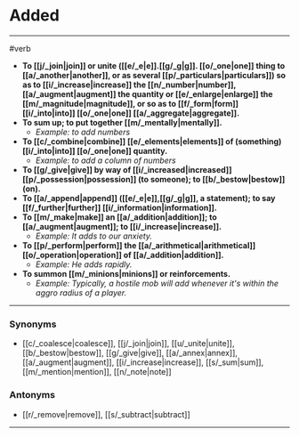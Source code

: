 # Added
---
#verb
- **To [[j/_join|join]] or unite ([[e/_e|e]].[[g/_g|g]]. [[o/_one|one]] thing to [[a/_another|another]], or as several [[p/_particulars|particulars]]) so as to [[i/_increase|increase]] the [[n/_number|number]], [[a/_augment|augment]] the quantity or [[e/_enlarge|enlarge]] the [[m/_magnitude|magnitude]], or so as to [[f/_form|form]] [[i/_into|into]] [[o/_one|one]] [[a/_aggregate|aggregate]].**
- **To sum up; to put together [[m/_mentally|mentally]].**
	- _Example: to add numbers_
- **To [[c/_combine|combine]] [[e/_elements|elements]] of (something) [[i/_into|into]] [[o/_one|one]] quantity.**
	- _Example: to add a column of numbers_
- **To [[g/_give|give]] by way of [[i/_increased|increased]] [[p/_possession|possession]] (to someone); to [[b/_bestow|bestow]] (on).**
- **To [[a/_append|append]] ([[e/_e|e]],[[g/_g|g]], a statement); to say [[f/_further|further]] [[i/_information|information]].**
- **To [[m/_make|make]] an [[a/_addition|addition]]; to [[a/_augment|augment]]; to [[i/_increase|increase]].**
	- _Example: It adds to our anxiety._
- **To [[p/_perform|perform]] the [[a/_arithmetical|arithmetical]] [[o/_operation|operation]] of [[a/_addition|addition]].**
	- _Example: He adds rapidly._
- **To summon [[m/_minions|minions]] or reinforcements.**
	- _Example: Typically, a hostile mob will add whenever it's within the aggro radius of a player._
---
### Synonyms
- [[c/_coalesce|coalesce]], [[j/_join|join]], [[u/_unite|unite]], [[b/_bestow|bestow]], [[g/_give|give]], [[a/_annex|annex]], [[a/_augment|augment]], [[i/_increase|increase]], [[s/_sum|sum]], [[m/_mention|mention]], [[n/_note|note]]
### Antonyms
- [[r/_remove|remove]], [[s/_subtract|subtract]]
---
